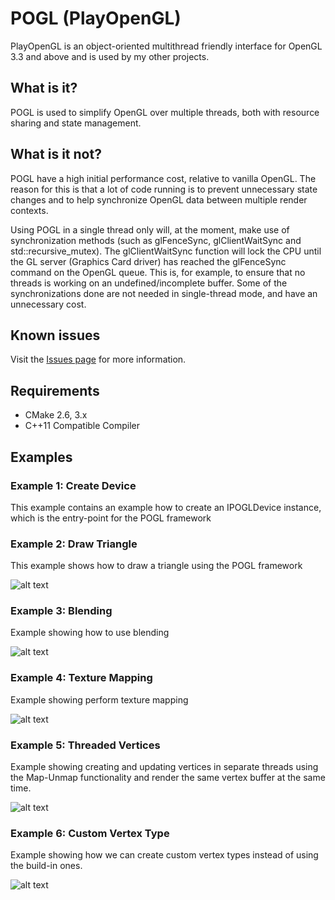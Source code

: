 # POGL (PlayOpenGL) #

PlayOpenGL is an object-oriented multithread friendly interface for OpenGL 3.3 and above and is used by my other projects.

## What is it? ##

POGL is used to simplify OpenGL over multiple threads, both with resource sharing and state management. 

## What is it not? ##

POGL have a high initial performance cost, relative to vanilla OpenGL. The reason for this is that a lot of code running is to prevent unnecessary state changes and to help synchronize OpenGL data between multiple render contexts. 

Using POGL in a single thread only will, at the moment, make use of synchronization methods (such as glFenceSync, glClientWaitSync and std::recursive_mutex). 
The glClientWaitSync function will lock the CPU until the GL server (Graphics Card driver) has reached the glFenceSync command on the OpenGL queue. This is, for example, to
ensure that no threads is working on an undefined/incomplete buffer. Some of the synchronizations done are not needed in single-thread mode, and have an unnecessary cost.

## Known issues ##

Visit the [Issues page](https://github.com/perandersson/POGL/labels/bug) for more information.

## Requirements ##

* CMake 2.6, 3.x
* C++11 Compatible Compiler

## Examples ##

### Example 1: Create Device ###

This example contains an example how to create an IPOGLDevice instance, which is the entry-point for the POGL framework

### Example 2: Draw Triangle ###

This example shows how to draw a triangle using the POGL framework

![alt text](https://raw.githubusercontent.com/perandersson/POGL/master/example2_drawtriangle/screenshot.png "Example 2")

### Example 3: Blending ###

Example showing how to use blending

![alt text](https://raw.githubusercontent.com/perandersson/POGL/master/example3_blending/screenshot.png "Example 3")

### Example 4: Texture Mapping ###

Example showing perform texture mapping

![alt text](https://raw.githubusercontent.com/perandersson/POGL/master/example4_texturing/screenshot.png "Example 4")

### Example 5: Threaded Vertices ###

Example showing creating and updating vertices in separate threads using the Map-Unmap functionality and render the same vertex buffer
at the same time.

![alt text](https://raw.githubusercontent.com/perandersson/POGL/master/example5_threadedvertices/screenshot.png "Example 5")

### Example 6: Custom Vertex Type ###

Example showing how we can create custom vertex types instead of using the build-in ones.

![alt text](https://raw.githubusercontent.com/perandersson/POGL/master/example6_customvertextype/screenshot.png "Example 5")